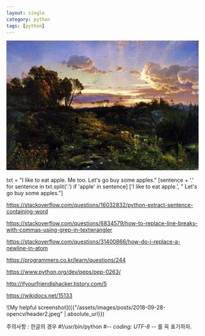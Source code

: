 ```yaml
---
layout: single
category: python
tags: [python]
---
```


![My helpful screenshot](../assets/images/posts/2018-09-28-opencv/header2.jpeg)


txt = "I like to eat apple. Me too. Let's go buy some apples."
[sentence + '.' for sentence in txt.split('.') if 'apple' in sentence]
['I like to eat apple.', " Let's go buy some apples."]

https://stackoverflow.com/questions/16032832/python-extract-sentence-containing-word

https://stackoverflow.com/questions/6834579/how-to-replace-line-breaks-with-commas-using-grep-in-textwrangler

https://stackoverflow.com/questions/31400866/how-do-i-replace-a-newline-in-atom

https://programmers.co.kr/learn/questions/244

https://www.python.org/dev/peps/pep-0263/


http://ifyourfriendishacker.tistory.com/5

https://wikidocs.net/15133

![My helpful screenshot]({{"/assets/images/posts/2018-09-28-opencv/header2.jpeg" | absolute_url}})



주의사항 : 한글의 경우
#!/usr/bin/python
#-*- coding: UTF-8 -*-
를 꼭 표기하자.
